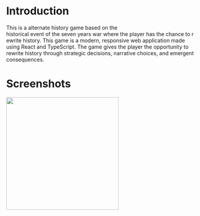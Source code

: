 # Introduction
This is a alternate history game based on the historical event of the seven years war where the player has the chance to rewrite history. This game is a modern, responsive web application made using React and TypeScript.  The game gives the player the opportunity to rewrite history through strategic decisions, narrative choices, and emergent consequences. 
# Screenshots
<img src="https://i.postimg.cc/GBDMCvyt/Screenshot-2025-10-28-182157.jpg" width=300>
